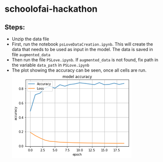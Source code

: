 # schoolofai-hackathon

## Steps:
- Unzip the data file
- First, run the notebook `psLoveDataCreation.ipynb`. This will create the data that needs to be used as input in the model. The data is saved in file `augmented_data`
- Then run the file `PSLove.ipynb`. If `augmented_data` is not found, fix path in the variable `data_path` in `PSLove.ipynb`
- The plot showing the accuracy can be seen, once all cells are run.
![Alt text](plot.png?raw=true "Accuracy and Loss")
